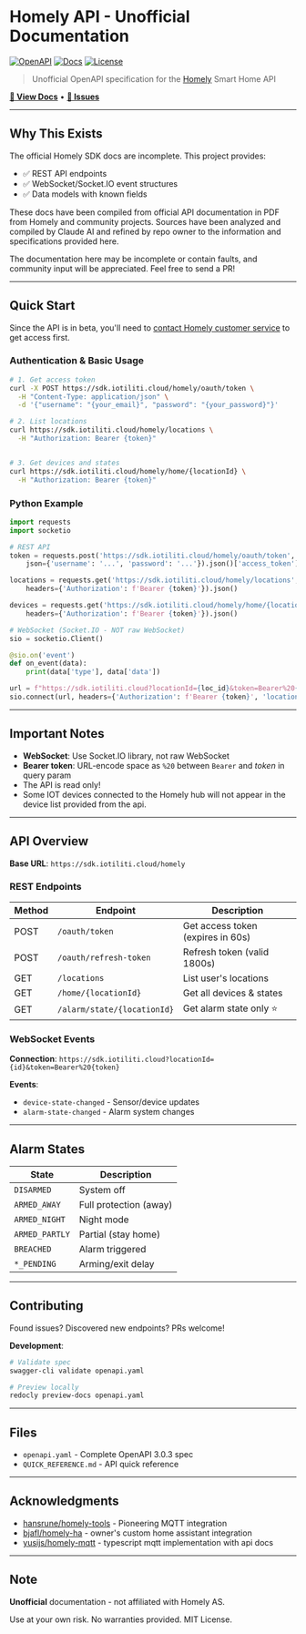 # Homely API - Unofficial Documentation

[![OpenAPI](https://img.shields.io/badge/OpenAPI-3.0.3-green.svg)](https://spec.openapis.org/oas/v3.0.3)
[![Docs](https://img.shields.io/badge/docs-swagger-blue.svg)](https://YOUR-USERNAME.github.io/homely-api-docs/)
[![License](https://img.shields.io/badge/license-MIT-blue.svg)](LICENSE)

> Unofficial OpenAPI specification for the [Homely](https://homely.no/) Smart Home API

[**📖 View Docs**](https://bjafl.github.io/homely-api-docs/) • [**🐛 Issues**](https://github.com/bjafl/homely-api-docs/issues)

---

## Why This Exists

The official Homely SDK docs are incomplete. This project provides:

- ✅ REST API endpoints
- ✅ WebSocket/Socket.IO event structures
- ✅ Data models with known fields

These docs have been compiled from official API documentation in PDF from Homely and community projects. Sources have been analyzed and compiled by Claude AI and refined by repo owner to the information and specifications provided here.

The documentation here may be incomplete or contain faults, and community input will be appreciated. Feel free to send a PR!

---

## Quick Start

Since the API is in beta, you'll need to [contact Homely customer service](https://www.homely.no/kundeservice/?gad_campaignid=21674806763) to get access first.

### Authentication & Basic Usage

```bash
# 1. Get access token
curl -X POST https://sdk.iotiliti.cloud/homely/oauth/token \
  -H "Content-Type: application/json" \
  -d '{"username": "{your_email}", "password": "{your_password}"}'

# 2. List locations
curl https://sdk.iotiliti.cloud/homely/locations \
  -H "Authorization: Bearer {token}"


# 3. Get devices and states
curl https://sdk.iotiliti.cloud/homely/home/{locationId} \
  -H "Authorization: Bearer {token}"
```

### Python Example

```python
import requests
import socketio

# REST API
token = requests.post('https://sdk.iotiliti.cloud/homely/oauth/token', 
    json={'username': '...', 'password': '...'}).json()['access_token']

locations = requests.get('https://sdk.iotiliti.cloud/homely/locations',
    headers={'Authorization': f'Bearer {token}'}).json()

devices = requests.get('https://sdk.iotiliti.cloud/homely/home/{locationId}',
    headers={'Authorization': f'Bearer {token}'}).json()

# WebSocket (Socket.IO - NOT raw WebSocket)
sio = socketio.Client()

@sio.on('event')
def on_event(data):
    print(data['type'], data['data'])

url = f"https://sdk.iotiliti.cloud?locationId={loc_id}&token=Bearer%20{token}"
sio.connect(url, headers={'Authorization': f'Bearer {token}', 'locationId': loc_id})
```

---

## Important Notes

- **WebSocket**: Use Socket.IO library, not raw WebSocket
- **Bearer token**: URL-encode space as `%20` between `Bearer` and _token_ in query param
- The API is read only!
- Some IOT devices connected to the Homely hub will not appear in the device list provided from the api.
  
---

## API Overview

**Base URL**: `https://sdk.iotiliti.cloud/homely`

### REST Endpoints

| Method | Endpoint | Description |
|--------|----------|-------------|
| POST | `/oauth/token` | Get access token (expires in 60s) |
| POST | `/oauth/refresh-token` | Refresh token (valid 1800s) |
| GET | `/locations` | List user's locations |
| GET | `/home/{locationId}` | Get all devices & states |
| GET | `/alarm/state/{locationId}` | Get alarm state only ⭐ |

### WebSocket Events

**Connection**: `https://sdk.iotiliti.cloud?locationId={id}&token=Bearer%20{token}`

**Events**:

- `device-state-changed` - Sensor/device updates
- `alarm-state-changed` - Alarm system changes

---

## Alarm States

| State | Description |
|-------|-------------|
| `DISARMED` | System off |
| `ARMED_AWAY` | Full protection (away) |
| `ARMED_NIGHT` | Night mode |
| `ARMED_PARTLY` | Partial (stay home) |
| `BREACHED` | Alarm triggered |
| `*_PENDING` | Arming/exit delay |

---

## Contributing

Found issues? Discovered new endpoints? PRs welcome!

**Development**:

```bash
# Validate spec
swagger-cli validate openapi.yaml

# Preview locally
redocly preview-docs openapi.yaml
```

---

## Files

- `openapi.yaml` - Complete OpenAPI 3.0.3 spec
- `QUICK_REFERENCE.md` - API quick reference

---

## Acknowledgments

- [hansrune/homely-tools](https://github.com/hansrune/homely-tools) - Pioneering MQTT integration
- [bjafl/homely-ha](https://github.com/bjafl/homely-ha) - owner's custom home assistant integration
- [yusijs/homely-mqtt](https://github.com/yusijs/homely-mqtt) - typescript mqtt implementation with api docs

---

## Note

**Unofficial** documentation - not affiliated with Homely AS.

Use at your own risk. No warranties provided. MIT License.
